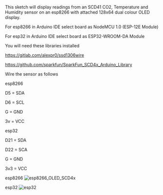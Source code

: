 This sketch will display readings from an SCD41 CO2, Temperature and Humidity sensor on an esp8266 with attached 128x64 dual colour OLED display.

For esp8266 in Arduino IDE select board as NodeMCU 1.0 (ESP-12E Module)

For esp32 in Arduino IDE select board as ESP32-WROOM-DA Module

You will need these libraries installed

https://gitlab.com/alexpr0/ssd1306wire

https://github.com/sparkfun/SparkFun_SCD4x_Arduino_Library


Wire the sensor as follows

esp8266

D5 = SDA

D6 = SCL

G  = GND

3v = VCC

esp32

D21 = SDA

D22 = SCA

G = GND

3v3 = VCC

esp8266
![esp8266_OLED_SCD4x](https://github.com/user-attachments/assets/a8107330-041d-4b50-8562-1839177a33de)


esp32
![esp32](https://github.com/user-attachments/assets/be00bb1c-07bf-45d5-9122-61298363b003)
